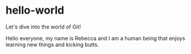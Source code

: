 # hello-world
Let's dive into the world of Git!

Hello everyone, my name is Rebecca and I am a human being that enjoys learning new things and kicking butts.
